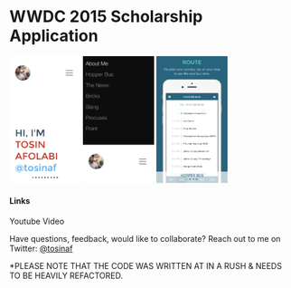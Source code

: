 WWDC 2015 Scholarship Application
======

<img src="https://raw.githubusercontent.com/TosinAF/WWDC-2015/master/Screenshots/S1.png" height="25%" width="25%" />
<img src="https://raw.githubusercontent.com/TosinAF/WWDC-2015/master/Screenshots/S2.png" height="25%" width="25%" />
<img src="https://raw.githubusercontent.com/TosinAF/WWDC-2015/master/Screenshots/S3.png" height="25%" width="25%" />

#### Links

Youtube Video

Have questions, feedback, would like to collaborate? Reach out to me on Twitter: [@tosinaf](https://twitter.com/tosinaf)

*PLEASE NOTE THAT THE CODE WAS WRITTEN AT IN A RUSH & NEEDS TO BE HEAVILY REFACTORED.